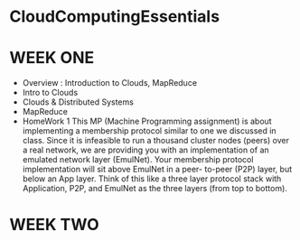 # CloudComputingEssentials

# WEEK ONE
* Overview : Introduction to Clouds, MapReduce
* Intro to Clouds
* Clouds & Distributed Systems
* MapReduce
* HomeWork 1
This MP (Machine Programming assignment) is about implementing a membership protocol similar to one we discussed in class. Since it is infeasible to run a thousand cluster nodes (peers) over a real network, we are providing you with an implementation of an emulated network layer (EmulNet). Your membership protocol implementation will sit above EmulNet in a peer- to-peer (P2P) layer, but below an App layer. Think of this like a three layer protocol stack with Application, P2P, and EmulNet as the three layers (from top to bottom).


# WEEK TWO
